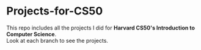 # Projects-for-CS50
This repo includes all the projects I did for **Harvard CS50's Introduction to Computer Science**.  
Look at each branch to see the projects.
